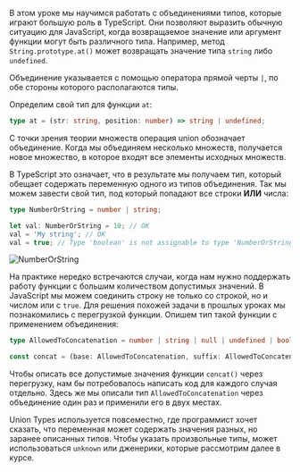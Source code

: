 
В этом уроке мы научимся работать с объединениями типов, которые играют большую роль в TypeScript. Они позволяют выразить обычную ситуацию для JavaScript, когда возвращаемое значение или аргумент функции могут быть различного типа. Например, метод `String.prototype.at()` может возвращать значение типа `string` либо `undefined`.

Объединение указывается с помощью оператора прямой черты `|`, по обе стороны которого располагаются типы.

Определим свой тип для функции `at`:

```typescript
type at = (str: string, position: number) => string | undefined;
```

<!-- TODO - автору: нужно описать код - на что обратить внимание или что сделали -->

С точки зрения теории множеств операция union обозначает объединение. Когда мы объединяем несколько множеств, получается новое множество, в которое входят все элементы исходных множеств.

В TypeScript это означает, что в результате мы получаем тип, который обещает содержать переменную одного из типов объединения. Так мы можем завести свой тип, под который попадают все строки **ИЛИ** числа:

```typescript
type NumberOrString = number | string;

let val: NumberOrString = 10; // OK
val = 'My string'; // OK
val = true; // Type 'boolean' is not assignable to type 'NumberOrString'.
```

<!-- TODO - автору: нужно описать код - на что обратить внимание или что сделали -->

![NumberOrString](https://raw.githubusercontent.com/hexlet-basics/exercises-typescript/main/modules/25-types/20-union-types/assets/number_or_string.png)

На практике нередко встречаются случаи, когда нам нужно поддержать работу функции с большим количеством допустимых значений. В JavaScript мы можем соединить строку не только со строкой, но и числом или с `true`. Для решения похожей задачи в прошлых уроках мы познакомились с перегрузкой функции. Опишем тип такой функции с применением объединения:

```typescript
type AllowedToConcatenation = number | string | null | undefined | boolean;

const concat = (base: AllowedToConcatenation, suffix: AllowedToConcatenation): string => `${base}${suffix}`;
```

Чтобы описать все допустимые значения функции `concat()` через перегрузку, нам бы потребовалось написать код для каждого случая отдельно. Здесь же мы описали тип `AllowedToConcatenation` через объединение один раз и применили его в двух местах.

Union Types используется повсеместно, где программист хочет сказать, что переменная может содержать значения разных, но заранее описанных типов. Чтобы указать произвольные типы, может использоваться `unknown` или дженерики, которые рассмотрим далее в курсе.

